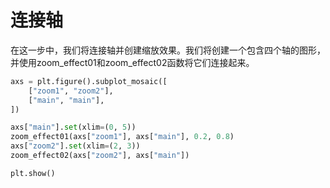 # 连接轴

在这一步中，我们将连接轴并创建缩放效果。我们将创建一个包含四个轴的图形，并使用zoom_effect01和zoom_effect02函数将它们连接起来。

```python
axs = plt.figure().subplot_mosaic([
    ["zoom1", "zoom2"],
    ["main", "main"],
])

axs["main"].set(xlim=(0, 5))
zoom_effect01(axs["zoom1"], axs["main"], 0.2, 0.8)
axs["zoom2"].set(xlim=(2, 3))
zoom_effect02(axs["zoom2"], axs["main"])

plt.show()
```
